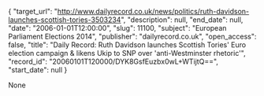 {
  "target_url": "http://www.dailyrecord.co.uk/news/politics/ruth-davidson-launches-scottish-tories-3503234", 
  "description": null, 
  "end_date": null, 
  "date": "2006-01-01T12:00:00", 
  "slug": 11100, 
  "subject": "European Parliament Elections 2014", 
  "publisher": "dailyrecord.co.uk", 
  "open_access": false, 
  "title": "Daily Record: Ruth Davidson launches Scottish Tories' Euro election campaign & likens Ukip to SNP over 'anti-Westminster rhetoric'", 
  "record_id": "20060101T120000/DYK8GsfEuzbx0wL+WTijtQ==", 
  "start_date": null
}

None